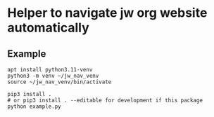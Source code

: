 # Helper to navigate jw org website automatically

## Example
```
apt install python3.11-venv
python3 -m venv ~/jw_nav_venv
source ~/jw_nav_venv/bin/activate

pip3 install .
# or pip3 install . --editable for development if this package
python example.py
```
